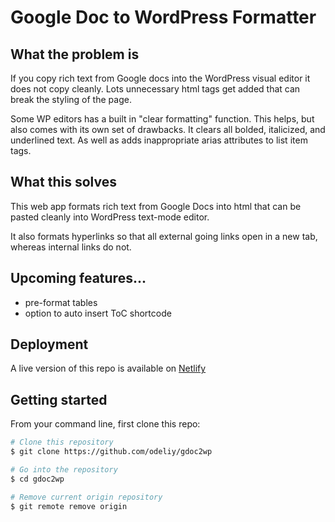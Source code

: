 # Google Doc to WordPress Formatter

## What the problem is

If you copy rich text from Google docs into the WordPress visual editor it does not copy cleanly. Lots unnecessary html tags get added that can break the styling of the page.

Some WP editors has a built in "clear formatting" function. This helps, but also comes with its own set of drawbacks. It clears all bolded, italicized, and underlined text. As well as adds inappropriate arias attributes to list item tags.

## What this solves

This web app formats rich text from Google Docs into html that can be pasted cleanly into WordPress text-mode editor.

It also formats hyperlinks so that all external going links open in a new tab, whereas internal links do not.

## Upcoming features...

- pre-format tables
- option to auto insert ToC shortcode

## Deployment

A live version of this repo is available on [Netlify](https://jocular-peony-b076c1.netlify.app/)

## Getting started

From your command line, first clone this repo:

```bash
# Clone this repository
$ git clone https://github.com/odeliy/gdoc2wp

# Go into the repository
$ cd gdoc2wp

# Remove current origin repository
$ git remote remove origin
```